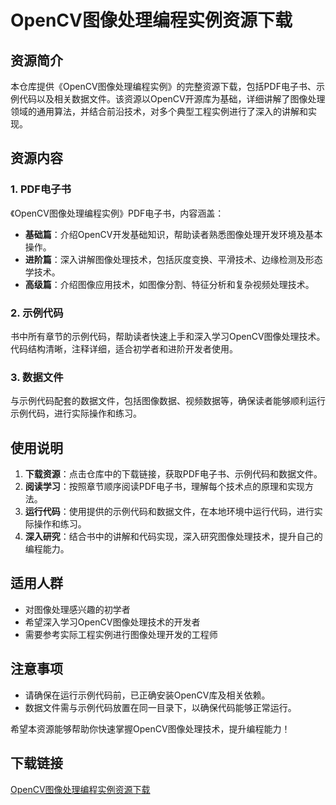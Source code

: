 # OpenCV图像处理编程实例资源下载

## 资源简介

本仓库提供《OpenCV图像处理编程实例》的完整资源下载，包括PDF电子书、示例代码以及相关数据文件。该资源以OpenCV开源库为基础，详细讲解了图像处理领域的通用算法，并结合前沿技术，对多个典型工程实例进行了深入的讲解和实现。

## 资源内容

### 1. PDF电子书

《OpenCV图像处理编程实例》PDF电子书，内容涵盖：
- **基础篇**：介绍OpenCV开发基础知识，帮助读者熟悉图像处理开发环境及基本操作。
- **进阶篇**：深入讲解图像处理技术，包括灰度变换、平滑技术、边缘检测及形态学技术。
- **高级篇**：介绍图像应用技术，如图像分割、特征分析和复杂视频处理技术。

### 2. 示例代码

书中所有章节的示例代码，帮助读者快速上手和深入学习OpenCV图像处理技术。代码结构清晰，注释详细，适合初学者和进阶开发者使用。

### 3. 数据文件

与示例代码配套的数据文件，包括图像数据、视频数据等，确保读者能够顺利运行示例代码，进行实际操作和练习。

## 使用说明

1. **下载资源**：点击仓库中的下载链接，获取PDF电子书、示例代码和数据文件。
2. **阅读学习**：按照章节顺序阅读PDF电子书，理解每个技术点的原理和实现方法。
3. **运行代码**：使用提供的示例代码和数据文件，在本地环境中运行代码，进行实际操作和练习。
4. **深入研究**：结合书中的讲解和代码实现，深入研究图像处理技术，提升自己的编程能力。

## 适用人群

- 对图像处理感兴趣的初学者
- 希望深入学习OpenCV图像处理技术的开发者
- 需要参考实际工程实例进行图像处理开发的工程师

## 注意事项

- 请确保在运行示例代码前，已正确安装OpenCV库及相关依赖。
- 数据文件需与示例代码放置在同一目录下，以确保代码能够正常运行。

希望本资源能够帮助你快速掌握OpenCV图像处理技术，提升编程能力！

## 下载链接

[OpenCV图像处理编程实例资源下载](https://pan.quark.cn/s/b2ba6b58b01e)